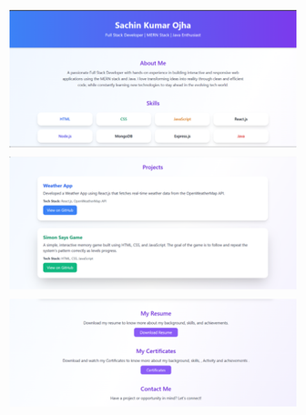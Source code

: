 
![image](https://github.com/SachinOjha2001/My-Portfolio/blob/main/Screenshot%202025-10-27%20101102.png?raw=true)

<img src=https://raw.githubusercontent.com/SachinOjha2001/My-Portfolio/557b9604c291db6790c356cd42a3b94363d494b8/Screenshot%202025-10-27%20101122.png>


![image](https://github.com/SachinOjha2001/My-Portfolio/blob/main/Screenshot%202025-10-27%20101147.png?raw=true)

